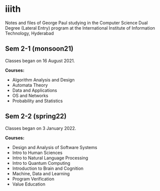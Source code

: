 # iiith
Notes and files of George Paul studying in the Computer Science Dual Degree (Lateral Entry) program at the International Institute of Information Technology, Hyderabad

## Sem 2-1 (monsoon21)

Classes began on 16 August 2021.

**Courses:**

- Algorithm Analysis and Design
- Automata Theory
- Data and Applications
- OS and Networks
- Probability and Statistics

## Sem 2-2 (spring22)

Classes began on 3 January 2022.

**Courses:**

- Design and Analysis of Software Systems
- Intro to Human Sciences
- Intro to Natural Language Processing
- Intro to Quantum Computing
- Introduction to Brain and Cognition
- Machine, Data and Learning
- Program Verification
- Value Education
